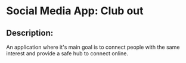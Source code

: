 # Social Media App: Club out
## Description: 
An application where it's main goal is to connect people with the same interest and provide a safe hub to connect online.

